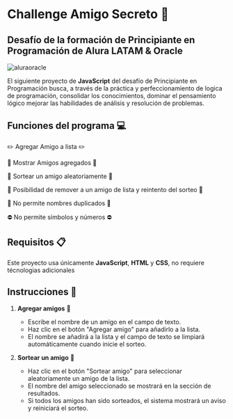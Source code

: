 # Challenge Amigo Secreto :gift:

## Desafío de la formación de Principiante en Programación de Alura LATAM & Oracle

![aluraoracle](https://github.com/user-attachments/assets/7c4b4d42-5160-4309-94c5-56d8a8d4be5c)

El siguiente proyecto de **JavaScript** del desafío de Principiante en Programación busca, a través de la práctica y perfeccionamiento de logica de programación, consolidar los conocimientos, dominar el pensamiento lógico mejorar las habilidades de análisis y resolución de problemas.

## Funciones del programa :computer:

:pencil2: Agregar Amigo a lista :pencil2:

:page_facing_up: Mostrar Amigos agregados :page_facing_up:

:game_die: Sortear un amigo aleatoriamente :game_die:

:arrows_counterclockwise: Posibilidad de remover a un amigo de lista y reintento del sorteo :arrows_counterclockwise:

:no_entry_sign: No permite nombres duplicados :no_entry_sign:

:no_entry: No permite símbolos y números :no_entry:

## Requisitos :clipboard:

Este proyecto usa únicamente **JavaScript**, **HTML** y **CSS**, no requiere técnologias adicionales

## Instrucciones :bookmark_tabs:

1. **Agregar amigos** :raising_hand:
   - Escribe el nombre de un amigo en el campo de texto.
   - Haz clic en el botón "Agregar amigo" para añadirlo a la lista.
   - El nombre se añadirá a la lista y el campo de texto se limpiará automáticamente cuando inicie el sorteo.

2. **Sortear un amigo** :game_die:
   - Haz clic en el botón "Sortear amigo" para seleccionar aleatoriamente un amigo de la lista.
   - El nombre del amigo seleccionado se mostrará en la sección de resultados.
   - Si todos los amigos han sido sorteados, el sistema mostrará un aviso y reiniciará el sorteo.

